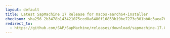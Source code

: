 ```yaml
---
layout: default
title: Latest SapMachine 17 Release for macos-aarch64-installer
checksum: sha256 2b3478b143421075ccd8a6480f16853b19be7273e301bb0c3aea76668435ba42
redirect_to:
  - https://github.com/SAP/SapMachine/releases/download/sapmachine-17.0.16/sapmachine-jdk-17.0.16_macos-aarch64_bin.dmg
---
```

